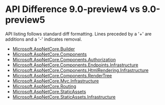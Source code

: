 # API Difference 9.0-preview4 vs 9.0-preview5

API listing follows standard diff formatting.
Lines preceded by a '+' are additions and a '-' indicates removal.

* [Microsoft.AspNetCore.Builder](9.0-preview5_Microsoft.AspNetCore.Builder.md)
* [Microsoft.AspNetCore.Components](9.0-preview5_Microsoft.AspNetCore.Components.md)
* [Microsoft.AspNetCore.Components.Authorization](9.0-preview5_Microsoft.AspNetCore.Components.Authorization.md)
* [Microsoft.AspNetCore.Components.Endpoints.Infrastructure](9.0-preview5_Microsoft.AspNetCore.Components.Endpoints.Infrastructure.md)
* [Microsoft.AspNetCore.Components.HtmlRendering.Infrastructure](9.0-preview5_Microsoft.AspNetCore.Components.HtmlRendering.Infrastructure.md)
* [Microsoft.AspNetCore.Components.RenderTree](9.0-preview5_Microsoft.AspNetCore.Components.RenderTree.md)
* [Microsoft.AspNetCore.Mvc.Infrastructure](9.0-preview5_Microsoft.AspNetCore.Mvc.Infrastructure.md)
* [Microsoft.AspNetCore.Routing](9.0-preview5_Microsoft.AspNetCore.Routing.md)
* [Microsoft.AspNetCore.StaticAssets](9.0-preview5_Microsoft.AspNetCore.StaticAssets.md)
* [Microsoft.AspNetCore.StaticAssets.Infrastructure](9.0-preview5_Microsoft.AspNetCore.StaticAssets.Infrastructure.md)